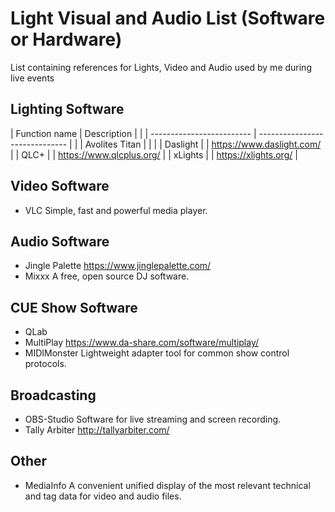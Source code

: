 # Light Visual and Audio List (Software or Hardware)
List containing references for Lights, Video and Audio used by me during live events


## Lighting Software
| Function name             | Description                    |                           |
| ------------------------- | ------------------------------ |                           |
| Avolites Titan            |                                |                           |
| Daslight                  |                                | https://www.daslight.com/ |
| QLC+                      |                                |  https://www.qlcplus.org/ |
| xLights                   |                                |  https://xlights.org/     |


## Video Software

- VLC                 Simple, fast and powerful media player.

## Audio Software

- Jingle Palette      https://www.jinglepalette.com/
- Mixxx               A free, open source DJ software.

## CUE Show Software

- QLab
- MultiPlay       https://www.da-share.com/software/multiplay/
- MIDIMonster     Lightweight adapter tool for common show control protocols.

## Broadcasting

- OBS-Studio          Software for live streaming and screen recording.
- Tally Arbiter       http://tallyarbiter.com/

## Other

- MediaInfo           A convenient unified display of the most relevant technical and tag data for video and audio files.
